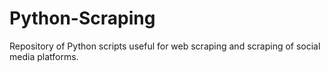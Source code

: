 # Python-Scraping
Repository of Python scripts useful for web scraping and scraping of social media platforms.
